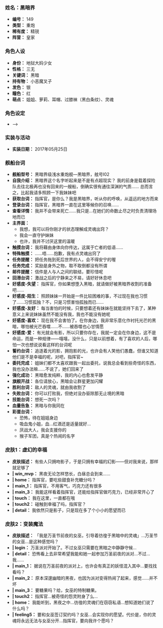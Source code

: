 ### 姓名：黑暗界
* **编号：** 149
* **类型：** 重炮
* **稀有度：** 精锐
* **阵营：** 皇家


### 角色人设
* **身份：** 地狱大妈少女
* **性格：** 三无
* **关键词：** 黑暗
* **持有物：** 小恶魔叉子
* **发色：** 银
* **瞳色：** 红
* **萌点：** 姐姐、萝莉、耳帽、过膝袜（黑白条纹）、灵魂


### 角色设定
* -->


### 实装与活动
* **实装日期：** 2017年05月25日


### 舰船台词
* **舰船型号：** 黑暗界级浅水重炮舰—黑暗界，舷号I02
* **自我介绍：** 黑暗界这个名字听起来是不是有点超现实？ 
我的前身是载着探险队去往北极再也没有回来的一艘船，倒确实很有通往深渊的气质…… 
总而言之，比起我请多照顾一下我妹妹吧
* **获取台词：** 指挥官，是你么？我是黑暗界，听从你的呼唤，从遥远的地方而来
* **登录台词：** 指挥官，黑暗界一直在这里等候你的召唤……
* **查看详情：** 我并不会带来死亡……我只是…在她们的命数止尽之时负责清理场地而已
* **主界面：**
  * 我想，我可以将你刚才的状态理解成灵魂出窍？
  * 我会一直守护妹妹
  * 也许，我并不讨厌这里的温暖
* **触摸台词：** 我将藉由身体向你传达，这属于亡者的低语……
* **特殊触摸：** ……唔……抱歉，我有点灵魂出窍了
* **任务提醒：** 把任务拖到死后世界的人，会不得安宁的喔
* **任务完成：** 奖励是身外之物，取不取倒都没有所谓
* **邮件提醒：** 信件是人与人之间的联结，要珍惜呢
* **回港台词：** 激战之后的宁静来之不易，请好好休息吧
* **好感度-失望：** 指挥官，你如果想堕入黑暗，就请做好被黑暗界收割的准备吧……
* **好感度-陌生：** 照顾妹妹一开始是一件比较困难的事，不过现在我也习惯了……习惯孤独？不，只是习惯害怕孤独而已……
* **好感度-友好：** 每当害怕的时候，只要想着还有妹妹在就能坚持下去了，某种意义上来说妹妹虽然不能没有我，我也不能没有她呢
* **好感度-喜欢：** 现在我不会害怕了。在你身边，我非常乐意化作衬托光芒的黑暗，哪怕被光芒吞噬……不……被吞噬也心甘情愿
* **好感度-爱：** 有光就会有影，所以只要你存在，我就一定会在你身边，这不是命运，而是一种规律——嘻嘻，没什么，只是以前想着，有了喜欢的人后，哪怕一次也想说说看这样的台词呢
* **誓约台词：** 追逐着光的影，拥抱影的光，也许会有人笑他们愚蠢，但谁又知道他们是不是幸福的呢，对吧，指挥官~
* **委托完成：** 姐妹们都不太喜欢跟我一起出委托，说我总会看到些奇怪的东西，我也没办法嘛……不说了，她们回来了
* **强化成功：** 黑暗愈发纯粹，我的内心也愈发平静
* **旗舰开战：** 各位请放心，黑暗会让群星更加闪耀
* **胜利台词：** 敌人的灵魂，就由我收割了
* **失败台词：** 你可以打败我，但绝对没办驱除那无止境的黑暗
* **技能台词：** 想死一次吗？
* **血量告急：** 黑暗与你我同在
* **彩蛋台词：**
  * 恐怖，待在姐姐身边
  * 吸血鬼小姐，血…红酒还是适量就好…
  * 厌战大人，我会支援你的
  * 猴子军团，真是个热闹的名字


### 皮肤1：虚幻的幸福
* **皮肤描述：** 有些人只拥吻影子，于是只拥有幸福的幻影——但对我来说，那样就足够了
* **| win_mvp：** 黑夜无论怎样悠长，白昼总会到来……
* **| home：** 指挥官，要吃些甜食补充糖分吗？
* **| main_1：** 指挥官，不用客气，巧克力还有很多
* **| main_3：** 我能这样看着指挥官，还能给指挥官做巧克力，已经非常开心了
* **| touch：** 我在这里，一直都在哦
* **| touch2：** 碰触到幸福了吗，指挥官？
* **| detail：** 我依然只是影子，只是现在多了个小小的愿望而已


### 皮肤2：变装魔法
* **皮肤描述：** 「我是万圣节前夜的女巫，引导着彷徨于黑暗中的灵魂」…万圣节的女巫…是这种感觉吗？
* **| login：** 万圣派对开始了。不过女巫只需要在黑暗之中静静守候…
* **| detail：** 恐怖看上去非常希望我能和她一起参加万圣前夜的派对…不过…我……
* **| main_1：** 据说在万圣前夜的派对上，也许会有真正的妖怪混入其中…要找找看吗？
* **| main_2：** 原本深邃幽暗的黑夜，也因为派对变得热闹了起来，感觉……并不坏
* **| main_3：** 要糖果吗？给，女巫的特制糖果。
* **| touch2：** 指挥官…被奇怪的怨灵附身了么…
* **| home：** 我能听到，黑夜之中…彷徨的灵魂们在窃窃私语…想知道她们说了什么吗？
* **| feeling5：** 要和女巫签订契约吗？女巫…会实现你的愿望。代价是，你的灵魂将永远无法与女巫分开…指挥官，要向我许个愿吗？

